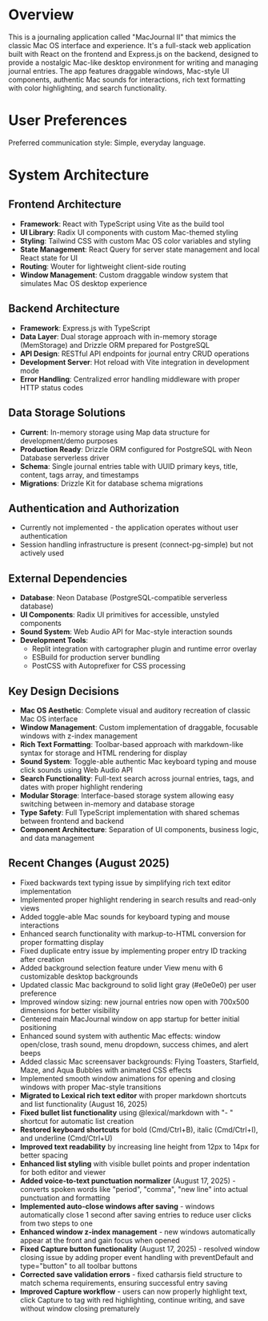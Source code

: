 # Overview

This is a journaling application called "MacJournal II" that mimics the classic Mac OS interface and experience. It's a full-stack web application built with React on the frontend and Express.js on the backend, designed to provide a nostalgic Mac-like desktop environment for writing and managing journal entries. The app features draggable windows, Mac-style UI components, authentic Mac sounds for interactions, rich text formatting with color highlighting, and search functionality.

# User Preferences

Preferred communication style: Simple, everyday language.

# System Architecture

## Frontend Architecture
- **Framework**: React with TypeScript using Vite as the build tool
- **UI Library**: Radix UI components with custom Mac-themed styling
- **Styling**: Tailwind CSS with custom Mac OS color variables and styling
- **State Management**: React Query for server state management and local React state for UI
- **Routing**: Wouter for lightweight client-side routing
- **Window Management**: Custom draggable window system that simulates Mac OS desktop experience

## Backend Architecture
- **Framework**: Express.js with TypeScript
- **Data Layer**: Dual storage approach with in-memory storage (MemStorage) and Drizzle ORM prepared for PostgreSQL
- **API Design**: RESTful API endpoints for journal entry CRUD operations
- **Development Server**: Hot reload with Vite integration in development mode
- **Error Handling**: Centralized error handling middleware with proper HTTP status codes

## Data Storage Solutions
- **Current**: In-memory storage using Map data structure for development/demo purposes
- **Production Ready**: Drizzle ORM configured for PostgreSQL with Neon Database serverless driver
- **Schema**: Single journal entries table with UUID primary keys, title, content, tags array, and timestamps
- **Migrations**: Drizzle Kit for database schema migrations

## Authentication and Authorization
- Currently not implemented - the application operates without user authentication
- Session handling infrastructure is present (connect-pg-simple) but not actively used

## External Dependencies
- **Database**: Neon Database (PostgreSQL-compatible serverless database)
- **UI Components**: Radix UI primitives for accessible, unstyled components
- **Sound System**: Web Audio API for Mac-style interaction sounds
- **Development Tools**: 
  - Replit integration with cartographer plugin and runtime error overlay
  - ESBuild for production server bundling
  - PostCSS with Autoprefixer for CSS processing

## Key Design Decisions
- **Mac OS Aesthetic**: Complete visual and auditory recreation of classic Mac OS interface
- **Window Management**: Custom implementation of draggable, focusable windows with z-index management
- **Rich Text Formatting**: Toolbar-based approach with markdown-like syntax for storage and HTML rendering for display
- **Sound System**: Toggle-able authentic Mac keyboard typing and mouse click sounds using Web Audio API
- **Search Functionality**: Full-text search across journal entries, tags, and dates with proper highlight rendering
- **Modular Storage**: Interface-based storage system allowing easy switching between in-memory and database storage
- **Type Safety**: Full TypeScript implementation with shared schemas between frontend and backend
- **Component Architecture**: Separation of UI components, business logic, and data management

## Recent Changes (August 2025)
- Fixed backwards text typing issue by simplifying rich text editor implementation
- Implemented proper highlight rendering in search results and read-only views
- Added toggle-able Mac sounds for keyboard typing and mouse interactions
- Enhanced search functionality with markup-to-HTML conversion for proper formatting display
- Fixed duplicate entry issue by implementing proper entry ID tracking after creation
- Added background selection feature under View menu with 6 customizable desktop backgrounds
- Updated classic Mac background to solid light gray (#e0e0e0) per user preference
- Improved window sizing: new journal entries now open with 700x500 dimensions for better visibility
- Centered main MacJournal window on app startup for better initial positioning
- Enhanced sound system with authentic Mac effects: window open/close, trash sound, menu dropdown, success chimes, and alert beeps
- Added classic Mac screensaver backgrounds: Flying Toasters, Starfield, Maze, and Aqua Bubbles with animated CSS effects
- Implemented smooth window animations for opening and closing windows with proper Mac-style transitions
- **Migrated to Lexical rich text editor** with proper markdown shortcuts and list functionality (August 16, 2025)
- **Fixed bullet list functionality** using @lexical/markdown with "- " shortcut for automatic list creation
- **Restored keyboard shortcuts** for bold (Cmd/Ctrl+B), italic (Cmd/Ctrl+I), and underline (Cmd/Ctrl+U)
- **Improved text readability** by increasing line height from 12px to 14px for better spacing
- **Enhanced list styling** with visible bullet points and proper indentation for both editor and viewer
- **Added voice-to-text punctuation normalizer** (August 17, 2025) - converts spoken words like "period", "comma", "new line" into actual punctuation and formatting
- **Implemented auto-close windows after saving** - windows automatically close 1 second after saving entries to reduce user clicks from two steps to one
- **Enhanced window z-index management** - new windows automatically appear at the front and gain focus when opened
- **Fixed Capture button functionality** (August 17, 2025) - resolved window closing issue by adding proper event handling with preventDefault and type="button" to all toolbar buttons
- **Corrected save validation errors** - fixed catharsis field structure to match schema requirements, ensuring successful entry saving
- **Improved Capture workflow** - users can now properly highlight text, click Capture to tag with red highlighting, continue writing, and save without window closing prematurely